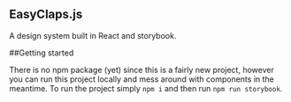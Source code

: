 ## EasyClaps.js

A design system built in React and storybook.


##Getting started

There is no npm package (yet) since this is a fairly new project, however you can run this project locally and mess around with components in the meantime. To run the project simply `npm i` and then run `npm run storybook`.